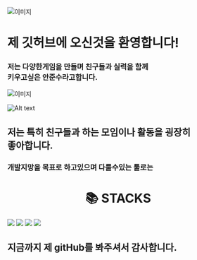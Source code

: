 ![이미지](https://capsule-render.vercel.app/api?type=waving&height=300&color=gradient&text=welcome%20to%20my%20github)

# 제 깃허브에 오신것을 환영합니다!
<!--
**jjuns887/jjuns887** is a ✨ _special_ ✨ repository because its `README.md` (this file) appears on your GitHub profile.

Here are some ideas to get you started:

- 🔭 I’m currently working on ...
- 🌱 I’m currently learning ...
- 👯 I’m looking to collaborate on ...
- 🤔 I’m looking for help with ...
- 💬 Ask me about ...
- 📫 How to reach me: ...
- 😄 Pronouns: ...
- ⚡ Fun fact: ...
--> 

### 저는 다양한게임을 만들며 친구들과 실력을 함께 <br>키우고싶은 안준수라고합니다.

![이미지](https://github-readme-stats.vercel.app/api/top-langs/?username=anuraghazra&layout=compact)


 ![Alt text](https://lh3.googleusercontent.com/proxy/I9-Fee7XMj_9EGV76s9T1YcWSqJxQt9EoELLTiXexIVHHwnLPG678f6EwDn96_7-35DqR_z3k0jAHKRxHpfQh9X-OUomNnYIDjeW4_svtHENL20AJI-q4QMWc0kSOo3bS8aZtSWLbDmH4wObPHrG1Ub8kxO9ejqp3c7NGnvaD7MJUQ6iazpBIeqiXVMVBpO5l0XSYt6CgyO6ydp58vOSfqjFtuU0gfiOTwlrygvVBzkJfwPpRroliemt6rvLZau3Qk8HLKu8Sq2tKqJcF5F_PRMCtc5uvhzAlcS9qKxlGZTx8jByuv6jBisAkypPliOtIoW2X-zrzDc)
 ## 저는 특히 친구들과 하는 모임이나 활동을 굉장히<br> 좋아합니다.
 ### 개발지망을 목표로 하고있으며 다룰수있는 툴로는
<div align=center><h1>📚 STACKS</h1></div
                                    <img src="https://img.shields.io/badge/Unity-000000?style=flat&logo=unity&logoColor=white"/>
<img src="https://img.shields.io/badge/Unity-000000
?style=for-the-badge&logo=Unity&logoColor=white"> 
<img src="https://img.shields.io/badge/github-181717
?style=for-the-badge&logo=github&logoColor=white"> 
<img src="https://img.shields.io/badge/BLENDER-E87D0D
?style=for-the-badge&logo=BLENDER&logoColor=white"> 
<img src="https://img.shields.io/badge/VSC-007ACC
?style=for-the-badge&logo=VSC&logoColor=white"> 


## 지금까지 제 gitHub를 봐주셔서 감사합니다.

